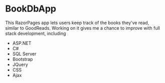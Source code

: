 # BookDbApp
This RazorPages app lets users keep track of the books they've read, similar to GoodReads. 
Working on it gives me a chance to improve with full stack development, including

- ASP.NET
- C#
- SQL Server
- Bootstrap
- JQuery
- CSS
- Ajax
